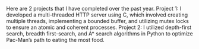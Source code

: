 Here are 2 projects that I have completed over the past year. 
Project 1: I developed a multi-threaded HTTP server using C, which involved creating multiple threads, implementing a bounded buffer, and utilizing mutex locks to ensure an atomic and coherent processes. 
Project 2: I utilized depth-first search, breadth first-search, and A* search algorithms in 
Python to optimize Pac-Man’s path to eating the most food. 
